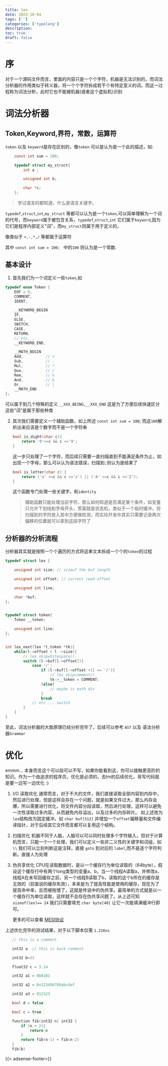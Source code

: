 ```yaml
---
title: lex
date: 2023-10-04
tags: ['']
categories: ['typelang']
description: 
toc: true
draft: false
---
```



# 序

对于一个源码文件而言，里面的内容只是一个个字符，机器是无法识别的，而词法分析器的作用类似于转义器，将一个个字符拆成若干个有特定意义的词，而这一过程称为词法分析，此时它也不能被机器(或者这个虚拟机)识别



# 词法分析器


## Token,Keyword,界符，常数，运算符

`token` 以及 `keyword`是存在区别的，像`token` 可以是认为是一个此的描述，如:

```c
    const int sum = 100; 

    typedef struct my_struct{
        int a ;

        unsigned int b;

        char *c;
    };
```

> 学过语言的都知道，什么是语言关键字。


`typedef`,`struct`,`int`,`my_struct` 等都可以认为是一个`token`,可以简单理解为一个词的代号，而`keyword`属于被包含关系，`typedef`,`struct`,`int` 它们属于`keyword`,因为它们是程序内部定义"词"，而`my_struct`则属于用于定义的，

像类似于 `+,-,*,/` 等都属于运算符

其中 `const int sum = 100; ` 中的`100` 则认为是一个常数.



## 基本设计

1. 首先我们为一个词定义一些`token`,如

```c
typedef enum Token {
    EOF = 0,
    COMMENT,
    IDENT,

    __KEYWORD_BEGIN
    IF,
    ELSE,
    SWITCH,
    CASE,
    RETURN,
    // etc...
    __KEYWORD_END,

    __MATH_BEGIN
    Add,          // +
	Sub,          // -
	Mul,          // *
	Quo,          // /
	Rem,          // %
	And,          // &
	Or,           // |
    __MATH_END
};
```

可以属于到几个特殊的定义 `__XXX_BEING,__XXX_END` 这是为了方便后续快速区分这些"词"是属于那些种类


2. 其次我们需要定义一个辅助函数，如上所述 `const int sum = 100`; 而这`100`解析出来应该是个数字而不是一个字符串

    ```c
    bool is_dight(char c){
        return '0'<=c && c <='9';
    }
    ```

    这一步只处理了一个字符，而后续只需要一直扫描直到不能满足条件为止，如出现一个字母，那么可以认为语法错误，扫描到`;`则认为是结束了

    ```c
    bool is_letter(char c) {
        return ('a' <=c && c <='z') || ('A' <=c && c <='Z');
    }
    ```

    这个函数专门处理一些关键字，和`identity`

    > 辅助函数只能处理当前字符，那么如何知道是否满足某个条件，如变量只允许下划线和字母开头，答案就是状态机，类似于一个临时缓冲，将扫描到的字符放入其中方便做检测，而实际开发中其实只需要记录两次偏移的位置就可以拿到这段字符了


## 分析器的分析流程

分析器其实就是按照一个个遍历的方式将这串文本拆成一个个的`token`的过程

```c
typedef struct lex {

    unsigned int size; // sizeof the buf length

    unsigned int offset; // current read offset

    unsigned int line;

    char *buf;
};


typedef struct token{
    Token __token;

    unsigned int line;
};


int lex_next(lex *l,token *tk){
    while(l->offset < l ->size){
        // lex_skipwhitespace()
        switch (l->buf[l->offset]){
            case '/':
                if (l->buf[l->offset +1] == '/'){
                    // lex_skipcomment()
                    tk->__token = COMMENT;
                }else{
                    // maybe is math div
                }
                break
            // etc ... switch
        }
    }
}
```

至此，词法分析器的大致原理已经分析完毕了，后续可以参考 `AST` 以及 语法分析器`Grammar`


# 优化

emmm... 本身而言这个可以段可以不写，如果你能看到这，你可以接触更高阶的知识。作为一个由追求的程序员，优化是必须的，去tm的后续优化，哥写代码就是要一边写一边优化 :)

1. I/O 读取优化
    通常而言，对于不大的文件，我们直接读取全部内容到内存中，然后进行处理，但是这样会存在一个问题，就是如果文件过大，那么内存会爆，所以需要进行优化，将文件内容分段读取，然后进行处理，这样可以避免一次性读取过多内容，从而避免内存溢出，以及过多的内存碎片。
    如上述改为`lex`结构改为固定缓冲，如 `char buf[512]` 并增加一个`offset`偏移量和文件编译指针，对于后续其它文件而言都可以复用这个结构。

2. 扫描优化
    机器不同于人脑，人脑可以可以同时处理多个字符输入，但对于计算机而言，只能一个一个处理，我们可以定义一些非二义性的关键字和词组，如`\\` 我们可以立刻判断这是注释，直接 `goto` 到对应的 `label`,而不是逐个字符判断。直接人为处理

3. 伪共享优化
   CPU在读取数据时，是以一个缓存行为单位读取的（64byte），假设这个缓存行中有两个long类型的变量a、b，当一个线程A读取a，并修改a，线程A在未写回缓存之前，另一个线程B读取了b，读取的这个b所在的缓存是无效的（前面说的缓存失效），本来是为了提高性能是使用的缓存，现在为了提高命中率，反而被拖慢了，这就是传说中的伪共享。最简单的方式就是以一个缓存行为单位读取，这样就不会存在伪共享问题了。从上述可知 `sizeof(lex)== 24` 我们只需要填充 `char byte[40]` 让它一次能填满缓冲行即可。

   更多的可以查看 [MESI协议](https://blog.csdn.net/xiaowenmu1/article/details/89705740)

上述优化完毕的测试结果，对于以下脚本仅需 `1.216ns`

 ```c
    // this is a comment

    int32 a  // this is back comment

    int32 b=33

    float32 c = 3.14

    int32 a1 = 0b0101

    int32 a2 = 0x123456789abcdef

    int32 a3 = 012323

    bool d = false

    bool c = true

    function fib(int32 n) int32 {
        if (n < 2){
            return n
        }
        return fib(n-1) + fib(n-2)
    }
    fib(b)
 ```

{{< adsense-footer>}}

